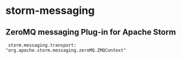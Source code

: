 # storm-messaging
## ZeroMQ messaging Plug-in for Apache Storm 
```
 storm.messaging.transport: "org.apache.storm.messaging.zeroMQ.ZMQContext"
```
